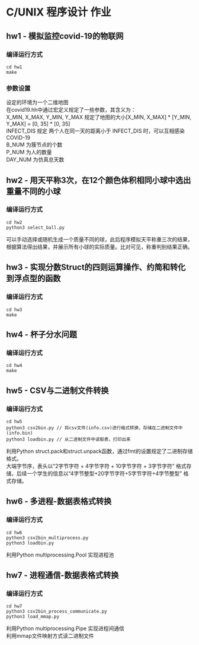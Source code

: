 # C/UNIX 程序设计 作业
## hw1 - 模拟监控covid-19的物联网
### 编译运行方式
```
cd hw1
make
```
### 参数设置
设定的环境为一个二维地图    
在covid19.hh中通过宏定义规定了一些参数，其含义为：  
X_MIN, X_MAX, Y_MIN, Y_MAX 规定了地图的大小[X_MIN, X_MAX] * [Y_MIN, Y_MAX] = [0, 35] * [0, 35]  
INFECT_DIS 规定 两个人在同一天的距离小于 INFECT_DIS 时，可以互相感染COVID-19    
B_NUM 为簇节点的个数    
P_NUM 为人的数量    
DAY_NUM 为仿真总天数    



## hw2 - 用天平称3次，在12个颜色体积相同小球中选出重量不同的小球
### 编译运行方式
```
cd hw2
python3 select_ball.py
```
可以手动选择或随机生成一个质量不同的球，此后程序模拟天平称重三次的结果，根据算法得出结果，并展示所有小球的实际质量。比对可见，称重判别结果正确。    

## hw3 - 实现分数Struct的四则运算操作、约简和转化到浮点型的函数
### 编译运行方式
```
cd hw3
make
```

##  hw4 - 杯子分水问题
### 编译运行方式
```
cd hw4
make
```

## hw5 - CSV与二进制文件转换
### 编译运行方式
```
cd hw5
python3 csv2bin.py // 将csv文件(info.csv)进行格式转换，存储在二进制文件中 (info.bin)
python3 loadbin.py // 从二进制文件中读取表，打印出来
```

利用Python struct.pack和struct.unpack函数，通过fmt的设置规定了二进制存储格式。  
大端字节序，表头以“2字节字符 + 4字节字符 + 10字节字符 + 3字节字符” 格式存储，后续一个学生的信息以“4字节整型+20字节字符+5字节字符+4字节整型” 格式存储。

## hw6 - 多进程-数据表格式转换
### 编译运行方式
```
cd hw6
python3 csv2bin_multiprocess.py
python3 loadbin.py
```
利用Python multiprocessing.Pool 实现进程池  

## hw7 - 进程通信-数据表格式转换
### 编译运行方式
```
cd hw7
python3 csv2bin_process_communicate.py
python3 load_mmap.py
```
利用Python multiprocessing.Pipe 实现进程间通信  
利用mmap文件映射方式读二进制文件    